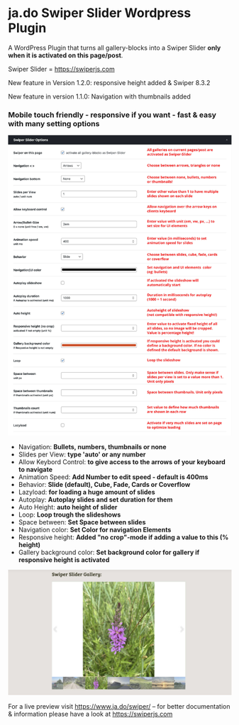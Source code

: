 # ja.do Swiper Slider Wordpress Plugin


A WordPress Plugin that turns all gallery-blocks into a Swiper Slider <strong>only when it is activated on this page/post</strong>.

Swiper Slider = https://swiperjs.com

<p>New feature in Version 1.2.0: responsive height added & Swiper 8.3.2</p>
<p>New feature in version 1.1.0: Navigation with thumbnails added</p>

<h3>Mobile touch friendly - responsive if you want - fast & easy with many setting options</h3>

![Swiper Slider settings](https://raw.githubusercontent.com/jadoGmbH/jado-SwiperSlider-Plugin-4-WordPress/main/assets/tutorial-swiper-slider.jpg "Tutorial Swiper Slider")


<ul>

<li>Navigation: <strong>Bullets, numbers, thumbnails or none</strong></li>
<li>Slides per View: <strong>type 'auto' or any number</strong></li>
<li>Allow Keybord Control: <strong>to give access to the arrows of your keyboard to navigate</strong></li>
<li>Animation Speed: <strong>Add Number to edit speed - default is 400ms</strong></li>
<li>Behavior: <strong>Slide (default), Cube, Fade, Cards or Coverflow</strong></li>
<li>Lazyload: <strong>for loading a huge amount of slides</strong></li>
<li>Autoplay: <strong>Autoplay slides and set duration for them</strong></li>
<li>Auto Height: <strong>auto height of slider</strong></li>
<li>Loop: <strong>Loop trough the slideshows</strong></li>
<li>Space between: <strong>Set Space between slides</strong></li>
<li>Navigation color: <strong>Set Color for navigation Elements</strong></li>
<li>Responsive height: <strong>Added "no crop"-mode if adding a value to this (% height)</strong></li>
<li>Gallery background color: <strong>Set background color for gallery if responsive height is activated</strong></li>


</ul>


![Swiper Slider preview](https://raw.githubusercontent.com/jadoGmbH/jado-SwiperSlider-Plugin-4-WordPress/main/assets/swiper-slider-gallery.jpg "Preview Swiper Slider")




For a live preview visit https://www.ja.do/swiper/ – for better documentation & information please have a look at https://swiperjs.com
